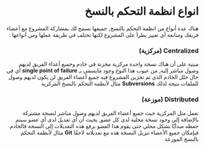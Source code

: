 <div dir = rtl >

# انواع انظمة التحكم بالنسخ 
 هناك عدة أنواع من انظمة التحكم بالنسخ, جميعها تسمح لك بمشاركة المشروع مع أعضاء فريقك ومتابعة أي تغيير يطرأ على المشروع لكنها تختلف في طريقة عملها ومن أنواعها :
 

 ### Centralized (مركزية)
 مبنية على أن هناك نسخة واحدة مركزية مخزنة في خادم وجميع أعذاء الفريق لديهم وصول مباشر إليه, من عيوب هذا النوع وجود مايسمى بـ **single point of failure** أي في حال خلل الخادم الذي تم تخزين المشروع فيه جميع أعضاء الفريق لن يكون لديهم وصول للملفات نتيجة لذلك
  **Subversions** مثال لأنظمة التحكم بالنسخ المركزية
  
 ### Distributed (موزعة)
 تعمل مثل المركزية حيث جميع أعضاء الفريق لديهم وصول مباشر لنسخة مشتركة بالإضافة إلى وجود نسخة محلية لدى كل عضو, بحيث أن أي تعديل لدى أي عضو سيتم حفظه مبدأيًا بشكل محلي حتى يقوم هذا العضو برفع هذه التعديلات إلى النسخة فالخادم فبإمكان جميع الأعضاء تنزيل النسخة هذه مع تعديلاته لاحقًا 
 **Git** مثال لأنظمة التحكم بالنسخ الموزعة
 </div>
